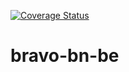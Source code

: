 [![Coverage Status](https://coveralls.io/repos/github/atlp-rwanda/bravo-bn-be/badge.svg?branch=develop)](https://coveralls.io/github/atlp-rwanda/bravo-bn-be?branch=develop)

# bravo-bn-be